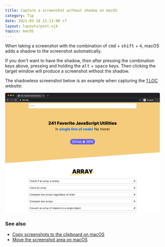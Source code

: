 ```yaml
---
title: Capture a screenshot without shadow on macOS
category: Tip
date: 2021-03-18 21:13:00 +7
layout: layouts/post.njk
topics: macOS
---
```


When taking a screenshot with the combination of <kbd>cmd</kbd> + <kbd>shift</kbd> + <kbd>4</kbd>, macOS adds a shadow to the screenshot automatically.

If you don't want to have the shadow, then after pressing the combination keys above, pressing and holding the <kbd>alt</kbd> + <kbd>space</kbd> keys.
Then clicking the target window will produce a screenshot without the shadow.

The shadowless screenshot below is an example when capturing the [1 LOC](https://1loc.dev) website:

![Remove the shadow](/img/remove-shadow.png)

### See also

-   [Copy screenshots to the clipboard on macOS](/copy-screenshots-to-the-clipboard-on-macos.html)
-   [Move the screenshot area on macOS](/move-the-screenshot-area-on-macos.html)
